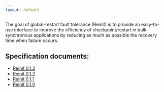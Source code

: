 ```yaml
---
layout: default
---
```


The goal of global-restart fault tolerance (Reinit) is to provide an easy-to-use interface
to improve the efficiency of checkpoint/restart in bulk synchronous applications by 
reducing as much as possible the recovery time when failure occurs.

## Specification documents:
- [Reinit 0.1.3](/docs/reinit-0.1.3.pdf)
- [Reinit 0.1.2](/docs/reinit-0.1.2.pdf)
- [Reinit 0.1.1](/docs/reinit-0.1.1.pdf)
- [Reinit 0.1.0](/docs/reinit-0.1.0.pdf)

